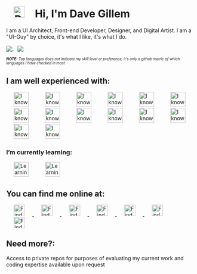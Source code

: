 
# <img src="https://www.davegillem.com/images/svg/dg-logo.svg" alt="DG Logo" width="30" height="30" hspace="20" /> Hi, I'm Dave Gillem 
I am a UI Architect, Front-end Developer, Designer, and Digital Artist. I am a "UI-Guy" by choice, it's what I like, it's what I do.

<a href="https://github.com/davegillem/github-readme-stats">
  <img align="center" src="https://github-readme-stats.vercel.app/api?username=davegillem&show_icons=true&theme=vue-dark&count_private=true&langs_count=5&include_all_commits=true" />
</a>
<a href="https://github.com/davegillem">
  <img align="center" src="https://github-readme-stats.vercel.app/api/top-langs/?username=davegillem&show_icons=true&theme=vue-dark&count_private=true&langs_count=5&include_all_commits=true&hide=html"  hspace="10" />
</a>

<sub><sup><i><b>NOTE:</b> Top languages does not indicate my skill level or preference, it's only a github metric of which languages I have checked in most</i></sup></sub>

## I am well experienced with:
<p align="left">
  <img src="https://devicons.github.io/devicon/devicon.git/icons/javascript/javascript-original.svg" alt="I know Javascript" width="40" height="40" hspace="20" />
  <img src="https://devicons.github.io/devicon/devicon.git/icons/typescript/typescript-original.svg" alt="I know Typescript" width="40" height="40" hspace="20" />
  <img src="https://devicons.github.io/devicon/devicon.git/icons/react/react-original-wordmark.svg" alt="I know React.js" width="40" height="40" hspace="20" />
  <img src="https://devicons.github.io/devicon/devicon.git/icons/vuejs/vuejs-original-wordmark.svg" alt="I know Vue.js" width="40" height="40" hspace="20" />
  <img src="https://devicons.github.io/devicon/devicon.git/icons/html5/html5-original-wordmark.svg" alt="I know HTML" width="40" height="40" hspace="20" />
  <img src="https://devicons.github.io/devicon/devicon.git/icons/css3/css3-original-wordmark.svg" alt="I know CSS" width="40" height="40" hspace="20" />
  <img src="https://devicons.github.io/devicon/devicon.git/icons/sass/sass-original.svg" alt="I know SASS/SCSS" width="40" height="40" hspace="20" />
  <img src="https://devicons.github.io/devicon/devicon.git/icons/webpack/webpack-original.svg" alt="I know Webpack" width="40" height="40" hspace="20" />
  <img src="https://www.vectorlogo.zone/logos/babeljs/babeljs-icon.svg" alt="I know Babel" width="40" height="40" hspace="20" />
  <img src="https://devicons.github.io/devicon/devicon.git/icons/bootstrap/bootstrap-plain.svg" alt="I know Bootstrap" width="40" height="40" hspace="20" />
  <img src="https://www.vectorlogo.zone/logos/git-scm/git-scm-icon.svg" alt="I know Git" width="40" height="40" hspace="20" />
  <img src="https://www.vectorlogo.zone/logos/sketchapp/sketchapp-icon.svg" alt="I know Sketch" width="40" height="40" hspace="20" />
  <img src="https://devicons.github.io/devicon/devicon.git/icons/photoshop/photoshop-plain.svg" alt="I know Adobe Photoshop" width="40" height="40" hspace="20" />
  <img src="https://www.vectorlogo.zone/logos/adobe_illustrator/adobe_illustrator-icon.svg" alt="I know Adobe Illustrator" width="40" height="40" hspace="20" />
</p>

### I’m currently learning:
<p align="left">
  <img src="https://devicons.github.io/devicon/devicon.git/icons/nodejs/nodejs-original-wordmark.svg" alt="Learning Node.js" width="40" height="40" hspace="20" />
  <img src="https://www.vectorlogo.zone/logos/graphql/graphql-icon.svg" alt="Learning GraphQL" width="40" height="40" hspace="20" />
</p>

## You can find me online at:
<p align="left">
<a href="https://linkedin.com/in/davegillem" target="blank" title="Find me on LinkedIn" >
<img  src="https://www.vectorlogo.zone/logos/linkedin/linkedin-icon.svg" alt="Find me on LinkedIn" height="30" width="30" hspace="20" />
</a> 
<a href="https://codepen.io/davegillem" target="blank" title="Find me on Codepen" >
<img  src="https://www.vectorlogo.zone/logos/codepen/codepen-icon.svg" alt="Find me on Codepen" height="30" width="30" hspace="20" />
</a> 
<a href="https://dev.to/davegillem" target="blank" title="Find me on Dev.to" >
<img  src="https://www.vectorlogo.zone/logos/devto/devto-icon.svg" alt="Find me on Dev.to" height="30" width="30" hspace="20" />
</a> 
<a href="https://stackoverflow.com/users/davegillem" target="blank" title="Find me on Stack Overflow" >
<img  src="https://www.vectorlogo.zone/logos/stackoverflow/stackoverflow-icon.svg" alt="Find me on Stack Overflow" height="30" width="30" hspace="20" />
</a> 
<a href="https://codesandbox.com/davegillem" target="blank" title="Find me on CodeSandbox" >
<img  src="https://cdn.jsdelivr.net/npm/simple-icons@3.0.1/icons/codesandbox.svg" alt="Find me on CodeSandbox" height="30" width="30" hspace="20" />
</a> 
<a href="https://dribbble.com/davegillem" target="blank" title="Find me on Dribbble" >
<img  src="https://www.vectorlogo.zone/logos/dribbble/dribbble-icon.svg" alt="Find me on Dribbble" height="30" width="30" hspace="20" />
</a> 
<a href="https://www.behance.net/davegillem" target="blank" title="Find me on Behance" >
<img  src="https://www.vectorlogo.zone/logos/behance/behance-icon.svg" alt="Find me on Behance" height="30" width="30" hspace="20" />
</a>
</p>

## Need more?:
<p align="left">
Access to private repos for purposes of evaluating my current work and coding expertise available upon request
</p>
